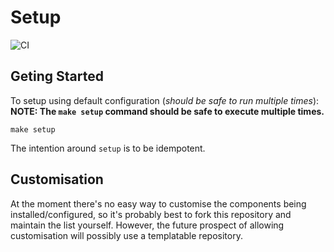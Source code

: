 # Setup

![CI](https://github.com/cagiti/setup/workflows/CI/badge.svg?branch=main&event=push)

## Geting Started
To setup using default configuration (_should be safe to run multiple times_):
**NOTE: The `make setup` command **should** be safe to execute multiple times.**
```
make setup
```

The intention around `setup` is to be idempotent.

## Customisation

At the moment there's no easy way to customise the components being installed/configured, so it's probably best to fork this repository and maintain the list yourself. However, the future prospect of allowing customisation will possibly use a templatable repository.
